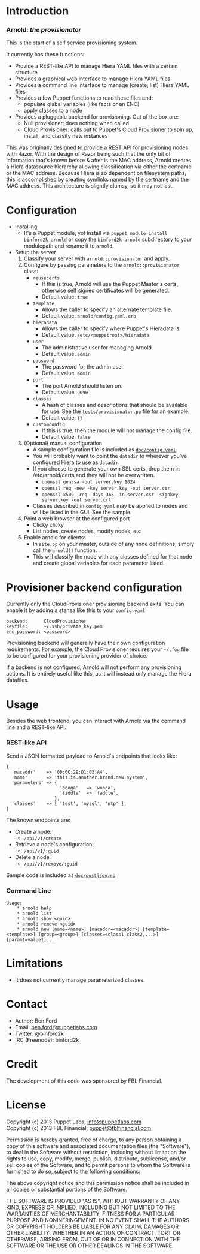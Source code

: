 Introduction
============

### Arnold: *the provisionator*

This is the start of a self service provisioning system.

It currently has these functions:

* Provide a REST-like API to manage Hiera YAML files with a certain structure
* Provides a graphical web interface to manage Hiera YAML files
* Provides a command line interface to manage (create, list) Hiera YAML files
* Provides a few Puppet functions to read these files and:
  * populate glabal variables (like facts or an ENC)
  * apply classes to a node
* Provides a pluggable backend for provisioning. Out of the box are:
  * Null provisioner: does nothing when called
  * Cloud Provisioner: calls out to Puppet's Cloud Provisioner to spin up, install, and classify new instances

This was originally designed to provide a REST API for provisioning nodes with Razor. With the design of Razor
being such that the only bit of information that's known before & after is the MAC address, Arnold creates a
Hiera datasource hierarchy allowing classification via either the certname or the MAC address. Because Hiera
is so dependent on filesystem paths, this is accomplished by creating symlinks named by the certname and the
MAC address. This architecture is slightly clumsy, so it may not last.

Configuration
=============

* Installing
    * It's a Puppet module, yo! Install via `puppet module install binford2k-arnold` or copy the `binford2k-arnold` subdirectory to your modulepath and rename it to `arnold`.
* Setup the server
  1. Classify your server with `arnold::provisionator` and apply.
  2. Configure by passing parameters to the `arnold::provisionator` class:
      * `reusecerts`
          * If this is true, Arnold will use the Puppet Master's certs, otherwise self signed certificates will be generated.
          * Default value: `true`
      * `template`
          * Allows the caller to specify an alternate template file.
          * Default value: `arnold/config.yaml.erb`
      * `hieradata`
          * Allows the caller to specify where Puppet's Hieradata is.
          * Default value: `/etc/<puppetroot>/hieradata`
      * `user`
          * The administrative user for managing Arnold.
          * Default value: `admin`
      * `password`
          * The password for the admin user.
          * Default value: `admin`
      * `port`
          * The port Arnold should listen on.
          * Default value: `9090`
      * `classes`
          * A hash of classes and descriptions that should be available for use. See the <a href="tests/provisionator.pp">`tests/provisionator.pp`</a> file for an example.
          * Default value: `{}`
      * `customconfig`
          * If this is true, then the module will not manage the config file.
          * Default value: `false`
  3. (Optional) manual configuration
      * A sample configuration file is included as <a href="doc/config.yaml">`doc/config.yaml`</a>.
      * You will probably want to point the `datadir` to wherever you've configured Hiera to use as `datadir`.
      * If you choose to generate your own SSL certs, drop them in /etc/arnold/certs and they will not be overwritten.
          * `openssl genrsa -out server.key 1024`
          * `openssl req -new -key server.key -out server.csr`
          * `openssl x509 -req -days 365 -in server.csr -signkey server.key -out server.crt`
      * Classes described in `config.yaml` may be applied to nodes and will be listed in the GUI. See the sample.
  3. Point a web browser at the configured port
      * Clicky clicky
      * List nodes, create nodes, modify nodes, etc
  4. Enable arnold for clients:
      * In `site.pp` on your master, outside of any node definitions, simply call the `arnold()` function.
      * This will classify the node with any classes defined for that node and create global variables for each parameter listed.

Provisioner backend configuration
=============

Currently only the CloudProvisioner provisioning backend exits. You can enable it by
adding a stanza like this to your `config.yaml`

    backend:      CloudProvisioner
    keyfile:      ~/.ssh/private_key.pem
    enc_password: <password>

Provisioning backend will generally have their own configuration requirements. For example, the
Cloud Provisioner requires your `~/.fog` file to be configured for your provisioning provider
of choice.

If a backend is not configured, Arnold will not perform any provisioning actions.
It is entirely useful like this, as it will instead only manage the Hiera datafiles.

Usage
=============

Besides the web frontend, you can interact with Arnold via the command line and a REST-like API.

### REST-like API

Send a JSON formatted payload to Arnold's endpoints that looks like:

    {
      'macaddr'    => '00:0C:29:D1:03:A4',
      'name'       => 'this.is.another.brand.new.system',
      'parameters' => {
                        'booga'   => 'wooga',
                        'fiddle'  => 'faddle',
                      },
      'classes'    => [ 'test', 'mysql', 'ntp' ],
    }

The known endpoints are:

* Create a node:
  * `/api/v1/create`
* Retrieve a node's configuration:
  * `/api/v1/:guid`
* Delete a node:
  * `/api/v1/remove/:guid`

Sample code is included as <a href="doc/postjson.rb">`doc/postjson.rb`</a>.

### Command Line

    Usage:
        * arnold help
        * arnold list
        * arnold show <guid>
        * arnold remove <guid>
        * arnold new [name=<name>] [macaddr=<macaddr>] [template=<template>] [group=<group>] [classes=<class1,class2,...>] [param1=value1]...

Limitations
============

* It does not currently manage parameterized classes.

Contact
=======

* Author: Ben Ford
* Email: ben.ford@puppetlabs.com
* Twitter: @binford2k
* IRC (Freenode): binford2k

Credit
=======

The development of this code was sponsored by FBL Financial.

License
=======

Copyright (c) 2013 Puppet Labs, info@puppetlabs.com  
Copyright (c) 2013 FBL Financial, puppet@fblfinancial.com

Permission is hereby granted, free of charge, to any person obtaining
a copy of this software and associated documentation files (the
"Software"), to deal in the Software without restriction, including
without limitation the rights to use, copy, modify, merge, publish,
distribute, sublicense, and/or sell copies of the Software, and to
permit persons to whom the Software is furnished to do so, subject to
the following conditions:

The above copyright notice and this permission notice shall be
included in all copies or substantial portions of the Software.

THE SOFTWARE IS PROVIDED "AS IS", WITHOUT WARRANTY OF ANY KIND,
EXPRESS OR IMPLIED, INCLUDING BUT NOT LIMITED TO THE WARRANTIES OF
MERCHANTABILITY, FITNESS FOR A PARTICULAR PURPOSE AND
NONINFRINGEMENT. IN NO EVENT SHALL THE AUTHORS OR COPYRIGHT HOLDERS BE
LIABLE FOR ANY CLAIM, DAMAGES OR OTHER LIABILITY, WHETHER IN AN ACTION
OF CONTRACT, TORT OR OTHERWISE, ARISING FROM, OUT OF OR IN CONNECTION
WITH THE SOFTWARE OR THE USE OR OTHER DEALINGS IN THE SOFTWARE.
